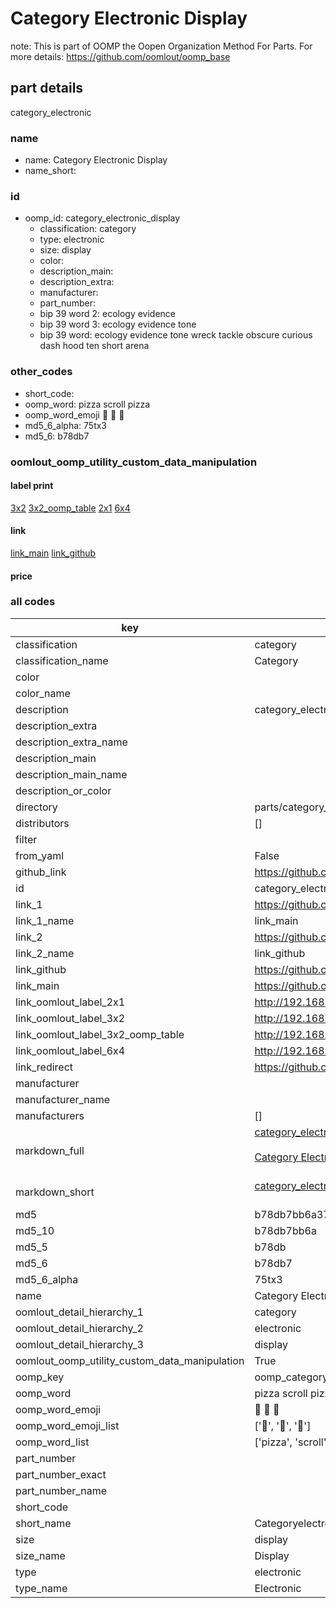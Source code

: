 # Category Electronic Display  

note: This is part of OOMP the Oopen Organization Method For Parts. For more details: https://github.com/oomlout/oomp_base

##  part details
  



category_electronic



### name
* name: Category Electronic Display
* name_short: 
### id
* oomp_id: category_electronic_display
  * classification: category
  * type: electronic
  * size: display
  * color: 
  * description_main: 
  * description_extra: 
  * manufacturer: 
  * part_number: 
  * bip 39 word 2: ecology evidence
  * bip 39 word 3: ecology evidence tone
  * bip 39 word: ecology evidence tone wreck tackle obscure curious dash hood ten short arena

### other_codes
* short_code: 
* oomp_word: pizza scroll pizza
* oomp_word_emoji :pizza: :scroll: :pizza:
* md5_6_alpha: 75tx3
* md5_6: b78db7






### oomlout_oomp_utility_custom_data_manipulation
#### label print
[3x2](http://192.168.1.245:1112/?label=oomp%2075tx3)
[3x2_oomp_table](http://192.168.1.108:1112/?label=oomp%2075tx3)
[2x1](http://192.168.1.242:1112/?label=oomp%2075tx3)
[6x4](http://192.168.1.55:1112/?label=oomp%2075tx3)    

#### link

[link_main](https://github.com/oomlout/oomlout_oomp_version_1_messy/tree/main/parts/category_electronic_display) [link_github](https://github.com/oomlout/oomlout_oomp_version_1_messy/tree/main/parts/category_electronic_display)                             

#### price







### all codes 
| key | value |  
| --- | --- |  
| classification | category |  
| classification_name | Category |  
| color |  |  
| color_name |  |  
| description | category_electronic |  
| description_extra |  |  
| description_extra_name |  |  
| description_main |  |  
| description_main_name |  |  
| description_or_color |   |  
| directory | parts/category_electronic_display |  
| distributors | [] |  
| filter |  |  
| from_yaml | False |  
| github_link | https://github.com/oomlout/oomlout_oomp_part_src/tree/main/parts/category_electronic_display |  
| id | category_electronic_display |  
| link_1 | https://github.com/oomlout/oomlout_oomp_version_1_messy/tree/main/parts/category_electronic_display |  
| link_1_name | link_main |  
| link_2 | https://github.com/oomlout/oomlout_oomp_version_1_messy/tree/main/parts/category_electronic_display |  
| link_2_name | link_github |  
| link_github | https://github.com/oomlout/oomlout_oomp_version_1_messy/tree/main/parts/category_electronic_display |  
| link_main | https://github.com/oomlout/oomlout_oomp_version_1_messy/tree/main/parts/category_electronic_display |  
| link_oomlout_label_2x1 | http://192.168.1.242:1112/?label=oomp%2075tx3 |  
| link_oomlout_label_3x2 | http://192.168.1.245:1112/?label=oomp%2075tx3 |  
| link_oomlout_label_3x2_oomp_table | http://192.168.1.108:1112/?label=oomp%2075tx3 |  
| link_oomlout_label_6x4 | http://192.168.1.55:1112/?label=oomp%2075tx3 |  
| link_redirect | https://github.com/oomlout/oomlout_oomp_version_1_messy/tree/main/parts/category_electronic_display |  
| manufacturer |  |  
| manufacturer_name |  |  
| manufacturers | [] |  
| markdown_full | [category_electronic_display](none)<br>[](none)<br>[Category Electronic Display](none)<br><br> |  
| markdown_short | [category_electronic_display](none)<br><br> |  
| md5 | b78db7bb6a37a6be616e8fe3c8937230 |  
| md5_10 | b78db7bb6a |  
| md5_5 | b78db |  
| md5_6 | b78db7 |  
| md5_6_alpha | 75tx3 |  
| name | Category Electronic Display |  
| oomlout_detail_hierarchy_1 | category |  
| oomlout_detail_hierarchy_2 | electronic |  
| oomlout_detail_hierarchy_3 | display |  
| oomlout_oomp_utility_custom_data_manipulation | True |  
| oomp_key | oomp_category_electronic_display |  
| oomp_word | pizza scroll pizza |  
| oomp_word_emoji | :pizza: :scroll: :pizza: |  
| oomp_word_emoji_list | [':pizza:', ':scroll:', ':pizza:'] |  
| oomp_word_list | ['pizza', 'scroll', 'pizza'] |  
| part_number |  |  
| part_number_exact |  |  
| part_number_name |  |  
| short_code |  |  
| short_name | Categoryelectronic |  
| size | display |  
| size_name | Display |  
| type | electronic |  
| type_name | Electronic |  
